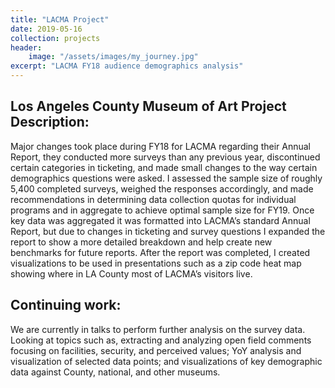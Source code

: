 ```yaml
---
title: "LACMA Project"
date: 2019-05-16
collection: projects
header:
    image: "/assets/images/my_journey.jpg"
excerpt: "LACMA FY18 audience demographics analysis"
---
```


## Los Angeles County Museum of Art Project Description:

Major changes took place during FY18 for LACMA regarding their Annual Report, they conducted more surveys than any previous year, discontinued certain categories in ticketing, and made small changes to the way certain demographics questions were asked. I assessed the sample size of roughly 5,400 completed surveys, weighed the responses accordingly, and made recommendations in determining data collection quotas for individual programs and in aggregate to achieve optimal sample size for FY19. Once key data was aggregated it was formatted into LACMA’s standard Annual Report, but due to changes in ticketing and survey questions I expanded the report to show a more detailed breakdown and help create new benchmarks for future reports. After the report was completed, I created visualizations to be used in presentations such as a zip code heat map showing where in LA County most of LACMA’s visitors live.

## Continuing work:

We are currently in talks to perform further analysis on the survey data. Looking at topics such as, extracting and analyzing open field comments focusing on facilities, security, and perceived values; YoY analysis and visualization of selected data points; and visualizations of key demographic data against County, national, and other museums.

